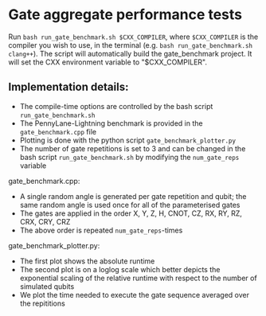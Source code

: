 # Gate aggregate performance tests
Run `bash run_gate_benchmark.sh $CXX_COMPILER`, where `$CXX_COMPILER` is the compiler you wish to use, in the terminal (e.g. `bash run_gate_benchmark.sh clang++`). The script will automatically build the gate_benchmark project.
It will set the CXX environment variable to "$CXX_COMPILER".

## Implementation details: 
* The compile-time options are controlled by the bash script `run_gate_benchmark.sh`
* The PennyLane-Lightning benchmark is provided in the `gate_benchmark.cpp` file
* Plotting is done with the python script `gate_benchmark_plotter.py`
* The number of gate repetitions is set to 3 and can be changed in the bash script `run_gate_benchmark.sh` by modifying the `num_gate_reps` variable

gate_benchmark.cpp:
* A single random angle is generated per gate repetition and qubit; the same random angle is used once for all of the parameterised gates
* The gates are applied in the order X, Y, Z, H, CNOT, CZ, RX, RY, RZ, CRX, CRY, CRZ
* The above order is repeated `num_gate_reps`-times

gate_benchmark_plotter.py:
* The first plot shows the absolute runtime
* The second plot is on a loglog scale which better depicts the exponential scaling of the relative runtime with respect to the number of simulated qubits
* We plot the time needed to execute the gate sequence averaged over the repititions